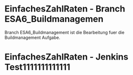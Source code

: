 # EinfachesZahlRaten - Branch ESA6_Buildmanagemen

Branch ESA6_Buildmanagement ist die Bearbeitung fuer die Buildmanagement Aufgabe.


# EinfachesZahlRaten - Jenkins Test1111111111111
